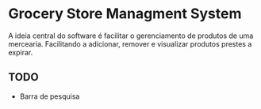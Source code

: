 # Grocery Store Managment System

A ideia central do software é facilitar o gerenciamento de produtos de uma mercearia. Facilitando a adicionar, remover e visualizar produtos prestes a expirar.

## TODO

- Barra de pesquisa
